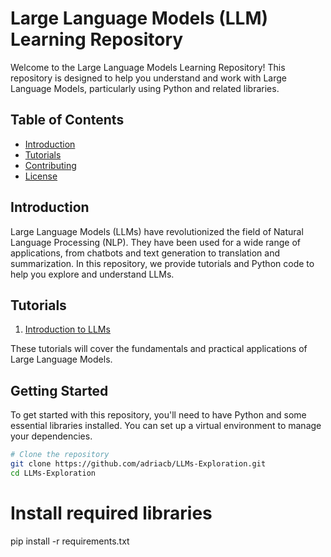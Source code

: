 # Large Language Models (LLM) Learning Repository

Welcome to the Large Language Models Learning Repository! This repository is designed to help you understand and work with Large Language Models, particularly using Python and related libraries.

## Table of Contents
- [Introduction](#introduction)
- [Tutorials](#tutorials)
- [Contributing](#contributing)
- [License](#license)

## Introduction

Large Language Models (LLMs) have revolutionized the field of Natural Language Processing (NLP). They have been used for a wide range of applications, from chatbots and text generation to translation and summarization. In this repository, we provide tutorials and Python code to help you explore and understand LLMs.

## Tutorials

1. [Introduction to LLMs](tutorials/01-intro-to-llms.md)


These tutorials will cover the fundamentals and practical applications of Large Language Models.

## Getting Started

To get started with this repository, you'll need to have Python and some essential libraries installed. You can set up a virtual environment to manage your dependencies.

```bash
# Clone the repository
git clone https://github.com/adriacb/LLMs-Exploration.git
cd LLMs-Exploration
```

# Install required libraries
pip install -r requirements.txt
